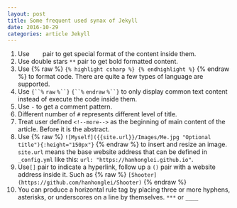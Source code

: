 ```yaml
---
layout: post
title: Some frequent used synax of Jekyll
date: 2016-10-29
categories: article Jekyll
---
```

<!--more-->

1. Use `   ` pair to get special format of the content inside them.
2. Use double stars `**` pair to get bold formatted content.
3. Use {% raw %} `{% highlight csharp %} {% endhighlight %}` {% endraw %} to format code. There are quite a few types of language are supported.
4. Use `{``%` `raw` `%``}` `{``%` `endraw` `%``}` to only display common text content instead of execute the code inside them.
5. Use `-` to get a comment pattern.
6. Different number of `#` represents different level of title.
7. Treat user defined `<!--more-->` as the beginning of main content of the article. Before it is the abstract.
8. Use {% raw %} `![Myself]({{site.url}}/Images/Me.jpg "Optional title"){:height="150px"}` {% endraw %} to insert and resize an image. `site.url` means the base website address that can be defined in `_config.yml` like this: `url: "https://hanhonglei.github.io"`.
9. Use`[]` pair to indicate a hyperlink, follow up a `()` pair with a website address inside it. Such as {% raw %} `[Shooter](https://github.com/hanhonglei/Shooter)` {% endraw %}
10. You can produce a horizontal rule tag by placing three or more hyphens, asterisks, or underscores on a line by themselves. `***` or `____`


<script>
  (function(i,s,o,g,r,a,m){i['GoogleAnalyticsObject']=r;i[r]=i[r]||function(){
  (i[r].q=i[r].q||[]).push(arguments)},i[r].l=1*new Date();a=s.createElement(o),
  m=s.getElementsByTagName(o)[0];a.async=1;a.src=g;m.parentNode.insertBefore(a,m)
  })(window,document,'script','https://www.google-analytics.com/analytics.js','ga');

  ga('create', 'UA-85986843-1', 'auto');
  ga('send', 'pageview');

</script>